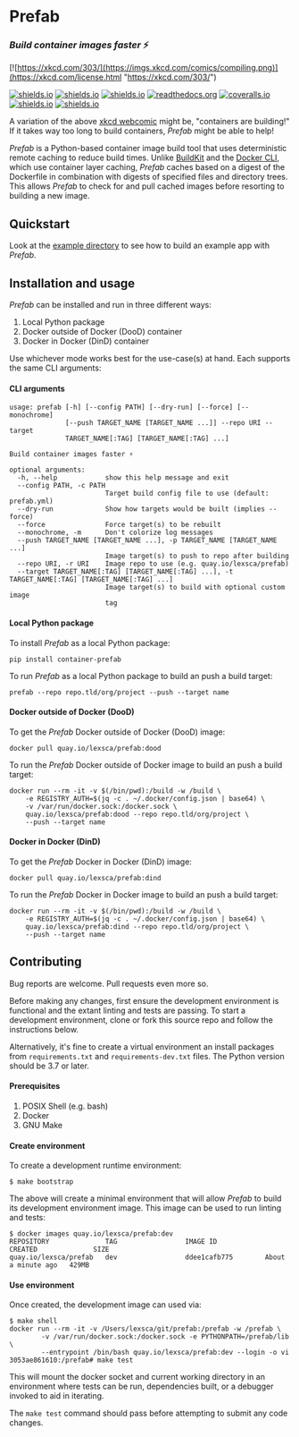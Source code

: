 # Prefab

### *Build container images faster* ⚡️

[![https://xkcd.com/303/](https://imgs.xkcd.com/comics/compiling.png)](https://xkcd.com/license.html "https://xkcd.com/303/")

[![shields.io](https://img.shields.io/pypi/pyversions/container-prefab.svg)](https://pypi.org/project/container-prefab/) [![shields.io](https://img.shields.io/pypi/v/container-prefab.svg)](https://pypi.org/project/container-prefab/) [![shields.io](https://img.shields.io/pypi/wheel/container-prefab.svg)](https://pypi.org/project/container-prefab/) [![readthedocs.org](https://readthedocs.org/projects/prefab/badge/?version=stable)](https://prefab.readthedocs.io/en/stable/?badge=stable) [![coveralls.io](https://coveralls.io/repos/github/lexsca/prefab/badge.svg?branch=main)](https://coveralls.io/github/lexsca/prefab?branch=main) [![shields.io](https://img.shields.io/github/license/lexsca/prefab.svg)](https://github.com/lexsca/prefab/blob/master/LICENSE) [![shields.io](https://img.shields.io/badge/code%20style-black-000000.svg)](https://github.com/psf/black)


A variation of the above [xkcd webcomic](https://xkcd.com/303/) might be, "containers are building!"  If it takes way too long to build containers, *Prefab* might be able to help!

*Prefab* is a Python-based container image build tool that uses deterministic remote caching to reduce build times. Unlike [BuildKit](https://github.com/moby/buildkit#cache) and the [Docker CLI](https://docs.docker.com/engine/reference/commandline/build/#specifying-external-cache-sources), which use container layer caching, *Prefab* caches based on a digest of the Dockerfile in combination with digests of specified files and directory trees.  This allows *Prefab* to check for and pull cached images before resorting to building a new image.


## Quickstart

Look at the [example directory](https://github.com/lexsca/prefab/tree/main/example) to see how to build an example app with *Prefab*.


## Installation and usage

*Prefab* can be installed and run in three different ways:

1. Local Python package
1. Docker outside of Docker (DooD) container
1. Docker in Docker (DinD) container

Use whichever mode works best for the use-case(s) at hand.  Each supports the same CLI arguments:  

#### CLI arguments

```
usage: prefab [-h] [--config PATH] [--dry-run] [--force] [--monochrome]
              [--push TARGET_NAME [TARGET_NAME ...]] --repo URI --target
              TARGET_NAME[:TAG] [TARGET_NAME[:TAG] ...]

Build container images faster ⚡️

optional arguments:
  -h, --help            show this help message and exit
  --config PATH, -c PATH
                        Target build config file to use (default: prefab.yml)
  --dry-run             Show how targets would be built (implies --force)
  --force               Force target(s) to be rebuilt
  --monochrome, -m      Don't colorize log messages
  --push TARGET_NAME [TARGET_NAME ...], -p TARGET_NAME [TARGET_NAME ...]
                        Image target(s) to push to repo after building
  --repo URI, -r URI    Image repo to use (e.g. quay.io/lexsca/prefab)
  --target TARGET_NAME[:TAG] [TARGET_NAME[:TAG] ...], -t TARGET_NAME[:TAG] [TARGET_NAME[:TAG] ...]
                        Image target(s) to build with optional custom image
                        tag
```

#### Local Python package

To install *Prefab* as a local Python package:

```
pip install container-prefab
```

To run *Prefab* as a local Python package to build an push a build target:

```
prefab --repo repo.tld/org/project --push --target name
```

#### Docker outside of Docker (DooD)

To get the *Prefab* Docker outside of Docker (DooD) image:

```
docker pull quay.io/lexsca/prefab:dood
```

To run the *Prefab* Docker outside of Docker image to build an push a build target:

```
docker run --rm -it -v $(/bin/pwd):/build -w /build \
    -e REGISTRY_AUTH=$(jq -c . ~/.docker/config.json | base64) \
    -v /var/run/docker.sock:/docker.sock \                
    quay.io/lexsca/prefab:dood --repo repo.tld/org/project \
    --push --target name
```

#### Docker in Docker (DinD)

To get the *Prefab* Docker in Docker (DinD) image:

```
docker pull quay.io/lexsca/prefab:dind
```

To run the *Prefab* Docker in Docker image to build an push a build target:

```
docker run --rm -it -v $(/bin/pwd):/build -w /build \
    -e REGISTRY_AUTH=$(jq -c . ~/.docker/config.json | base64) \                
    quay.io/lexsca/prefab:dind --repo repo.tld/org/project \
    --push --target name
```


## Contributing

Bug reports are welcome.  Pull requests even more so.

Before making any changes, first ensure the development environment is functional and the extant linting and tests are passing.  To start a development environment, clone or fork this source repo and follow the instructions below.

Alternatively, it's fine to create a virtual environment an install packages from `requirements.txt` and `requirements-dev.txt` files. The Python version should be 3.7 or later.

#### Prerequisites

1. POSIX Shell (e.g. bash)
1. Docker
1. GNU Make

#### Create environment


To create a development runtime environment:

```
$ make bootstrap
```

The above will create a minimal environment that will allow *Prefab* to build its development environment image.  This image can be used to run linting and tests:

```
$ docker images quay.io/lexsca/prefab:dev
REPOSITORY              TAG                 IMAGE ID            CREATED              SIZE
quay.io/lexsca/prefab   dev                 ddee1cafb775        About a minute ago   429MB
```

#### Use environment


Once created, the development image can used via:

```
$ make shell 
docker run --rm -it -v /Users/lexsca/git/prefab:/prefab -w /prefab \
		-v /var/run/docker.sock:/docker.sock -e PYTHONPATH=/prefab/lib \
		--entrypoint /bin/bash quay.io/lexsca/prefab:dev --login -o vi
3053ae861610:/prefab# make test
```

This will mount the docker socket and current working directory in an environment where tests can be run, dependencies built, or a debugger invoked to aid in iterating.

The `make test` command should pass before attempting to submit any code changes.